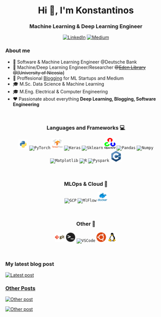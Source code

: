 <h1 align="center">Hi 👋, I'm Konstantinos</h1>
<h3 align="center">Machine Learning & Deep Learning Engineer</h3>


<div align="center">

[![LinkedIn](https://img.shields.io/badge/linkedin-%230077B5.svg?&style=for-the-badge&logo=linkedin&logoColor=white)](https://www.linkedin.com/in/konstantinos-poulinakis-4554821a3/)
[![Medium](https://img.shields.io/badge/Medium-12100E?style=for-the-badge&logo=medium&logoColor=white)](https://medium.com/@poulinakis.kon)

<!--![visitors](https://visitor-badge.laobi.icu/badge?page_id=PoulinakisKonstantinos&right_color=%23486393)-->

</div>

### About me 
- 💼 Software & Machine Learning Engineer @Deutsche Bank
- 💼 Machine/Deep Learning Engineer/Researcher  ~~@[Eden Library](https://edenlibrary.ai/eden-viewer)~~ ~~@[University of Nicosia]~~
- 💼 Proffesional [Blogging](https://github.com/Poulinakis-Konstantinos/Blogging-Journey) for ML Startups and Medium
- 🎓 M.Sc. Data Science & Machine Learning  
- 🎓 M.Eng. Electrical & Computer Engineering 
- :heart: Passionate about everything **Deep Learning, Blogging, Software Engineering**


<div align="center">

<br />

### Languages and Frameworks :computer:

<code><img height="30" title="Python3" src="https://raw.githubusercontent.com/github/explore/80688e429a7d4ef2fca1e82350fe8e3517d3494d/topics/python/python.png"></code>
<code><img height="15" title="PyTorch" src="https://github.com/valohai/ml-logos/blob/master/pytorch.svg"></code>
<code><img height="35" title="Tensorflow" src="https://raw.githubusercontent.com/github/explore/80688e429a7d4ef2fca1e82350fe8e3517d3494d/topics/tensorflow/tensorflow.png"></code>
<code><img height="35" title="Keras" src="https://github.com/valohai/ml-logos/blob/master/keras.svg"></code>
<code><img height="25" title="Sklearn" src="https://github.com/valohai/ml-logos/blob/master/scikit-learn.svg"></code>
<code><img height="35" title="OpenCV" src="https://raw.githubusercontent.com/github/explore/80688e429a7d4ef2fca1e82350fe8e3517d3494d/topics/opencv/opencv.png"></code>
<code><img height="35" title="Pandas" src="https://github.com/get-icon/geticon/raw/master/icons/pandas-icon.svg"></code>
<code><img height="30" title="Numpy" src="https://github.com/get-icon/geticon/raw/master/icons/numpy-icon.svg"></code>
<code><img height="20" title="Matplotlib" src="https://matplotlib.org/_static/logo2.svg"></code>
<code><img height="30" title="R" src="https://github.com/get-icon/geticon/raw/master/icons/r-lang.svg"></code>
<code><img height="30" title="Pyspark" src="https://github.com/valohai/ml-logos/blob/master/spark.svg"></code>
<code><img height="35" title="Python3" src="https://raw.githubusercontent.com/github/explore/80688e429a7d4ef2fca1e82350fe8e3517d3494d/topics/cpp/cpp.png"></code>

<br />

### MLOps & Cloud :wrench:

<code><img height="30" title="GCP" src="https://raw.githubusercontent.com/github/explore/80688e429a7d4ef2fca1e82350fe8e3517d3494d/topics/gcp/gcp.png"></code>
<code><img height="30" title="MlFlow" src="https://img.shields.io/badge/mlflow-%23d9ead3.svg?style=for-the-badge&logo=numpy&logoColor=blue"></code>
<code><img height="30" title="Docker" src="https://raw.githubusercontent.com/github/explore/80688e429a7d4ef2fca1e82350fe8e3517d3494d/topics/docker/docker.png"></code>

<br />

### Other :wrench:

<code><img height="30" title="Git" src="https://raw.githubusercontent.com/github/explore/80688e429a7d4ef2fca1e82350fe8e3517d3494d/topics/git/git.png"></code>
<code><img height="30" title="Terminal" src="https://raw.githubusercontent.com/github/explore/80688e429a7d4ef2fca1e82350fe8e3517d3494d/topics/terminal/terminal.png"></code>
<code><img height="30" title="VSCode" src="https://github.com/get-icon/geticon/blob/master/icons/visual-studio-code.svg"></code>
<code><img height="30" title="Ubuntu" src="https://raw.githubusercontent.com/github/explore/80688e429a7d4ef2fca1e82350fe8e3517d3494d/topics/ubuntu/ubuntu.png"></code>
<code><img height="30" title="Linux" src="https://raw.githubusercontent.com/github/explore/80688e429a7d4ef2fca1e82350fe8e3517d3494d/topics/linux/linux.png"></code>

</div>
<br />


### My latest blog post

<a target="_blank" href="https://github-readme-medium-recent-article.vercel.app/medium/@poulinakis.kon/0"><img src="https://github-readme-medium-recent-article.vercel.app/medium/@poulinakis.kon/0" alt="Latest post"> 
  
### Other Posts
  
<a target="_blank" href="https://github-readme-medium-recent-article.vercel.app/medium/@poulinakis.kon/5"><img src="https://github-readme-medium-recent-article.vercel.app/medium/@poulinakis.kon/5" alt="Other post"> 
  
<a target="_blank" href="https://github-readme-medium-recent-article.vercel.app/medium/@poulinakis.kon/4"><img src="https://github-readme-medium-recent-article.vercel.app/medium/@poulinakis.kon/4" alt="Other post"> 

<!--![Anurag's GitHub stats](https://github-readme-stats.vercel.app/api?username=Poulinakis-Konstantinos&count_private=true&theme=merko)-->
